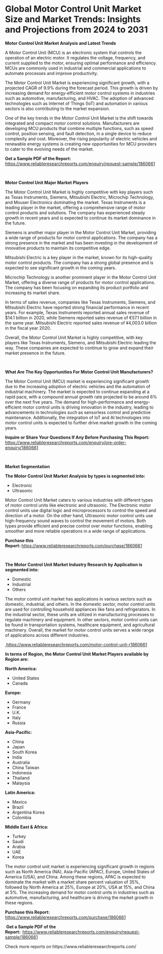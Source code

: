 <p><h1>Global Motor Control Unit Market Size and Market Trends: Insights and Projections from 2024 to 2031</h1></p><p><strong>Motor Control Unit Market Analysis and Latest Trends</strong></p>
<p><p>A Motor Control Unit (MCU) is an electronic system that controls the operation of an electric motor. It regulates the voltage, frequency, and current supplied to the motor, ensuring optimal performance and efficiency. MCUs are commonly used in industrial and commercial applications to automate processes and improve productivity.</p><p>The Motor Control Unit Market is experiencing significant growth, with a projected CAGR of 9.9% during the forecast period. This growth is driven by increasing demand for energy-efficient motor control systems in industries such as automotive, manufacturing, and HVAC. The adoption of advanced technologies such as Internet of Things (IoT) and automation in various sectors is also contributing to the market expansion.</p><p>One of the key trends in the Motor Control Unit Market is the shift towards integrated and compact motor control solutions. Manufacturers are developing MCU products that combine multiple functions, such as speed control, position sensing, and fault detection, in a single device to reduce complexity and cost. Moreover, the rising popularity of electric vehicles and renewable energy systems is creating new opportunities for MCU providers to cater to the evolving needs of the market.</p></p>
<p><strong>Get a Sample PDF of the Report:&nbsp;</strong> <a href="https://www.reliableresearchreports.com/enquiry/request-sample/1860661">https://www.reliableresearchreports.com/enquiry/request-sample/1860661</a></p>
<p>&nbsp;</p>
<p><strong>Motor Control Unit Major Market Players</strong></p>
<p><p>The Motor Control Unit Market is highly competitive with key players such as Texas Instruments, Siemens, Mitsubishi Electric, Microchip Technology, and Mouser Electronics dominating the market. Texas Instruments is a leading player in the market, offering a comprehensive range of motor control products and solutions. The company has experienced steady growth in recent years and is expected to continue its market dominance in the future.</p><p>Siemens is another major player in the Motor Control Unit Market, providing a wide range of products for motor control applications. The company has a strong presence in the market and has been investing in the development of innovative products to maintain its competitive edge.</p><p>Mitsubishi Electric is a key player in the market, known for its high-quality motor control products. The company has a strong global presence and is expected to see significant growth in the coming years.</p><p>Microchip Technology is another prominent player in the Motor Control Unit Market, offering a diverse range of products for motor control applications. The company has been focusing on expanding its product portfolio and increasing its market share.</p><p>In terms of sales revenue, companies like Texas Instruments, Siemens, and Mitsubishi Electric have reported strong financial performance in recent years. For example, Texas Instruments reported annual sales revenue of $14.1 billion in 2020, while Siemens reported sales revenue of €57.1 billion in the same year. Mitsubishi Electric reported sales revenue of ¥4,003.0 billion in the fiscal year 2020.</p><p>Overall, the Motor Control Unit Market is highly competitive, with key players like Texas Instruments, Siemens, and Mitsubishi Electric leading the way. These companies are expected to continue to grow and expand their market presence in the future.</p></p>
<p>&nbsp;</p>
<p><strong>What Are The Key Opportunities For Motor Control Unit Manufacturers?</strong></p>
<p><p>The Motor Control Unit (MCU) market is experiencing significant growth due to the increasing adoption of electric vehicles and the automation of industrial machinery. The market is expected to continue expanding at a rapid pace, with a compound annual growth rate projected to be around 6% over the next five years. The demand for high-performance and energy-efficient motor control units is driving innovation in the industry, leading to advancements in technologies such as sensorless control and predictive maintenance. Additionally, the integration of IoT and AI technologies into motor control units is expected to further drive market growth in the coming years.</p></p>
<p><strong>Inquire or Share Your Questions If Any Before Purchasing This Report:</strong> <a href="https://www.reliableresearchreports.com/enquiry/pre-order-enquiry/1860661">https://www.reliableresearchreports.com/enquiry/pre-order-enquiry/1860661</a></p>
<p>&nbsp;</p>
<p><strong>Market Segmentation</strong></p>
<p><strong>The Motor Control Unit Market Analysis by types is segmented into:</strong></p>
<p><ul><li>Electronic</li><li>Ultrasonic</li></ul></p>
<p><p>Motor Control Unit Market caters to various industries with different types of motor control units like electronic and ultrasonic. The Electronic motor control units use digital logic and microprocessors to control the speed and direction of a motor. On the other hand, Ultrasonic motor control units use high-frequency sound waves to control the movement of motors. Both types provide efficient and precise control over motor functions, enabling smoother and more reliable operations in a wide range of applications.</p></p>
<p><strong>Purchase this Report:&nbsp;</strong><a href="https://www.reliableresearchreports.com/purchase/1860661">https://www.reliableresearchreports.com/purchase/1860661</a></p>
<p>&nbsp;</p>
<p><strong>The Motor Control Unit Market Industry Research by Application is segmented into:</strong></p>
<p><ul><li>Domestic</li><li>Industrial</li><li>Others</li></ul></p>
<p><p>The motor control unit market has applications in various sectors such as domestic, industrial, and others. In the domestic sector, motor control units are used for controlling household appliances like fans and refrigerators. In the industrial sector, these units are utilized in manufacturing processes to regulate machinery and equipment. In other sectors, motor control units can be found in transportation systems, healthcare equipment, and agricultural machinery. Overall, the market for motor control units serves a wide range of applications across different industries.</p></p>
<p><a href="https://www.reliableresearchreports.com/motor-control-unit-r1860661">&nbsp;https://www.reliableresearchreports.com/motor-control-unit-r1860661</a></p>
<p><strong>In terms of Region, the Motor Control Unit Market Players available by Region are:</strong></p>
<p>
    <p> <strong> North America: </strong>
        <ul>
            <li>United States</li>
            <li>Canada</li>
        </ul>
        </p> 
    <p> <strong> Europe: </strong>
        <ul>
            <li>Germany</li>
            <li>France</li>
            <li>U.K.</li>
            <li>Italy</li>
            <li>Russia</li>
        </ul>
        </p> 
    <p> <strong> Asia-Pacific: </strong>
        <ul>
            <li>China</li>
            <li>Japan</li>
            <li>South Korea</li>
            <li>India</li>
            <li>Australia</li>
            <li>China Taiwan</li>
            <li>Indonesia</li>
            <li>Thailand</li>
            <li>Malaysia</li>
        </ul>
        </p> 
    <p> <strong> Latin America: </strong>
        <ul>
            <li>Mexico</li>
            <li>Brazil</li>
            <li>Argentina Korea</li>
            <li>Colombia</li>
        </ul>
        </p> 
    <p> <strong> Middle East & Africa: </strong>
        <ul>
            <li>Turkey</li>
            <li>Saudi</li>
            <li>Arabia</li>
            <li>UAE</li>
            <li>Korea</li>
        </ul>
    </p>
    </p>
<p><p>The motor control unit market is experiencing significant growth in regions such as North America (NA), Asia-Pacific (APAC), Europe, United States of America (USA), and China. Among these regions, APAC is expected to dominate the market with a market share percent valuation of 35%, followed by North America at 25%, Europe at 20%, USA at 15%, and China at 5%. The increasing demand for motor control units in industries such as automotive, manufacturing, and healthcare is driving the market growth in these regions.</p></p>
<p><strong>Purchase this Report: </strong><a href="https://www.reliableresearchreports.com/purchase/1860661">https://www.reliableresearchreports.com/purchase/1860661</a></p>
<p>&nbsp;<strong>Get a Sample PDF of the Report:&nbsp;&nbsp;</strong><a href="https://www.reliableresearchreports.com/enquiry/request-sample/1860661">https://www.reliableresearchreports.com/enquiry/request-sample/1860661</a></p>
<p><strong></strong></p>
<p>Check more reports on https://www.reliableresearchreports.com/</p>